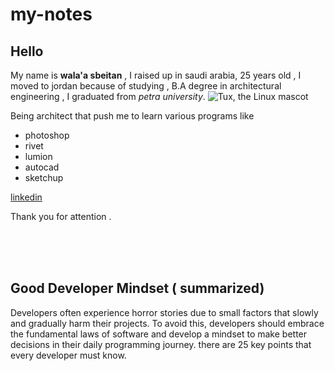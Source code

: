 # my-notes
## Hello 
My name is **wala'a sbeitan** , I raised up in saudi arabia, 25 years old , I moved to jordan because of studying , B.A degree in architectural engineering , I graduated from *petra university*.
 ![Tux, the Linux mascot](https://www.uop.edu.jo/Ar/News/PublishingImages/%D8%AC%D8%A7%D9%85%D8%B9%D8%A9%20%D8%A7%D9%84%D8%A8%D8%AA%D8%B1%D8%A7%20%D8%AA%D8%AD%D8%B5%D9%84%20%D8%B9%D9%84%D9%89%20%D9%85%D9%86%D8%AD%20%D9%84%D8%A3%D8%A8%D8%AD%D8%A7%D8%AB%20%D8%B9%D9%84%D9%85%D9%8A%D8%A9%20%D9%85%D8%B4%D8%AA%D8%B1%D9%83%D8%A9%20%D9%85%D8%B9%20%D8%AC%D8%A7%D9%85%D8%B9%D8%A7%D8%AA%20%D8%A8%D8%B1%D9%8A%D8%B7%D8%A7%D9%86%D9%8A%D8%A9%20%D8%A8%D9%8A%D9%86%D9%87%D8%A7%20%D8%A3%D9%83%D8%B3%D9%81%D9%88%D8%B1%D8%AF.jpeg)

Being architect that push me to learn various programs like 
- photoshop 
- rivet 
- lumion
- autocad 
- sketchup 

[linkedin](https://www.linkedin.com/in/walaa-sbeitan-79b899184/) 

Thank you for attention .

</br>
</br>
</br>

## Good Developer Mindset ( summarized)
Developers often experience horror stories due to small factors that slowly and gradually harm their projects. To avoid this, developers should embrace the fundamental laws of software and develop a mindset to make better decisions in their daily programming journey. there are 25 key points that every developer must know.
